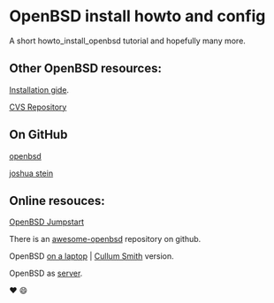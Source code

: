 # OpenBSD install howto and config

A short howto_install_openbsd tutorial and hopefully many more.

## Other OpenBSD resources:

[Installation gide](http://www.openbsd.org/faq/index.html).

[CVS Repository](https://cvsweb.openbsd.org/)

## On GitHub

[openbsd](https://github.com/openbsd)

[joshua stein](https://github.com/jcs)

## Online resouces:

[OpenBSD Jumpstart](https://www.openbsdjumpstart.org/#/)

There is an [awesome-openbsd](https://github.com/ligurio/awesome-openbsd) repository on github.

OpenBSD [on a laptop](http://sohcahtoa.org.uk/openbsd.html) | [Cullum Smith](https://www.c0ffee.net/blog/openbsd-on-a-laptop/) version.

OpenBSD as [server](http://thecyberrecce.net/2017/01/15/secure-webservers-with-openbsd-6-0-setting-up-httpd-mariadb-and-php/).

:heart: :smile:
